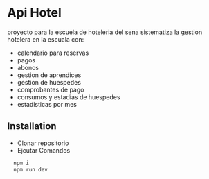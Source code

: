 
# Api Hotel

proyecto para la escuela de hoteleria del sena
sistematiza la gestion hotelera en la escuala con:

- calendario para reservas
- pagos
- abonos
- gestion de aprendices
- gestion de huespedes
- comprobantes de pago
- consumos y estadias de huespedes
- estadisticas por mes

## Installation

- Clonar repositorio
- Ejcutar Comandos

```bash
  npm i
  npm run dev
```
